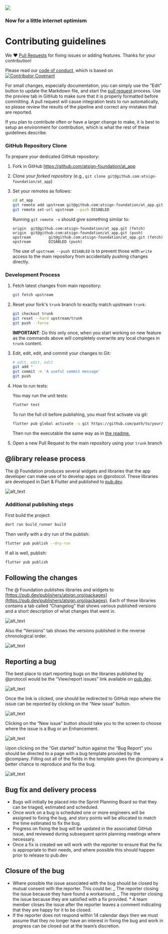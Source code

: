 <img src="https://atsign.dev/assets/img/@dev.png?sanitize=true">

### Now for a little internet optimism

# Contributing guidelines

We :heart: [Pull Requests](https://help.github.com/articles/about-pull-requests/)
for fixing issues or adding features. Thanks for your contribution!

Please read our [code of conduct](code_of_conduct.md), which is based on
[![Contributor Covenant](https://img.shields.io/badge/Contributor%20Covenant-2.0-4baaaa.svg)](code_of_conduct.md)

For small changes, especially documentation, you can simply use the "Edit" button
to update the Markdown file, and start the
[pull request](https://help.github.com/articles/about-pull-requests/) process.
Use the preview tab in GitHub to make sure that it is properly
formatted before committing.
A pull request will cause integration tests to run automatically, so please review
the results of the pipeline and correct any mistakes that are reported.

If you plan to contribute often or have a larger change to make, it is best to
setup an environment for contribution, which is what the rest of these guidelines
describe.

### GitHub Repository Clone

To prepare your dedicated GitHub repository:

1. Fork in GitHub https://github.com/atsign-foundation/at_app
2. Clone _your forked repository_ (e.g., `git clone git@github.com:atsign-foundation/at_app`)
3. Set your remotes as follows:

   ```sh
   cd at_app
   git remote add upstream git@github.com:atsign-foundation/at_app.git
   git remote set-url upstream --push DISABLED
   ```

   Running `git remote -v` should give something similar to:

   ```text
   origin  git@github.com:atsign-foundation/at_app.git (fetch)
   origin  git@github.com:atsign-foundation/at_app.git (push)
   upstream        git@github.com:atsign-foundation/at_app.git (fetch)
   upstream        DISABLED (push)
   ```

   The use of `upstream --push DISABLED` is to prevent those
   with `write` access to the main repository from accidentally pushing changes
   directly.

### Development Process

1. Fetch latest changes from main repository:

   ```sh
   git fetch upstream
   ```

1. Reset your fork's `trunk` branch to exactly match upstream `trunk`:

   ```sh
   git checkout trunk
   git reset --hard upstream/trunk
   git push --force
   ```

   **IMPORTANT**: Do this only once, when you start working on new feature as
   the commands above will completely overwrite any local changes in `trunk` content.

1. Edit, edit, edit, and commit your changes to Git:

   ```sh
   # edit, edit, edit
   git add *
   git commit -m 'A useful commit message'
   git push
   ```

1. How to run tests:

   You may run the unit tests:

   ```sh
   flutter test
   ```

   To run the full cli before publishing, you must first activate via git:

   ```sh
   flutter pub global activate -s git https://github.com/path/to/your/fork
   ```

   Then run the executable the same way as in [the readme.](README.md)

1. Open a new Pull Request to the main repository using your `trunk` branch

## @‎library release process

The @ Foundation produces several widgets and libraries that the app developer
can make use of to develop apps on @‎protocol. These libraries are developed in
Dart & Flutter and published to [pub.dev](https://pub.dev/publishers/atsign.org/packages).

![alt_text](images/image1.png 'Version flow')

### Additional publishing steps

First build the project:

```sh
dart run build_runner build
```

Then verify with a dry run of the publish:

```sh
flutter pub publish --dry-run
```

If all is well, publish:

```sh
flutter pub publish
```

## Following the changes

The @ Foundation publishes libraries and widgets to
[https://pub.dev/publishers/atsign.org/packages](https://pub.dev/publishers/atsign.org/packages).
Each of these libraries contains a tab called “Changelog” that shows various
published versions and a short description of what changes that went in.

![alt_text](images/image2.png 'Changelog screenshot')

Also the “Versions” tab shows the versions published in the reverse
chronological order.

![alt_text](images/image3.png 'Versions screenshot')

## Reporting a bug

The best place to start reporting bugs on the libraries published by
@‎protocol would be the “View/report issues” link available on
[pub.dev](https://pub.dev/publishers/atsign.org/packages).

![alt_text](images/image4.png 'View/report issues highlight')

Once the link is clicked, one should be redirected to GitHub repo where the
issue can be reported by clicking on the “New issue” button.

![alt_text](images/image5.png 'Issues list')

Clicking on the “New issue” button should take you to the screen to choose
where the issue is a Bug or an Enhancement.

![alt_text](images/image6.png 'Choose Bug report')

Upon clicking on the “Get started” button against the “Bug Report” you should
be directed to a page with a bug template provided by the @company. Filling
out all of the fields in the template gives the @company a better chance to
reproduce and fix the bug.

![alt_text](images/image7.png 'Filling a Bug report')

## Bug fix and delivery process

- Bugs will initially be placed into the Sprint Planning Board so that they
  can be triaged, estimated and scheduled.
- Once work on a bug is scheduled one or more engineers will be assigned to
  fixing the bug, and story points will be allocated to match the time estimated
  to fix the bug.
- Progress on fixing the bug will be updated in the associated GitHub issue,
  and reviewed during subsequent sprint planning meetings where necessary.
- Once a fix is created we will work with the reporter to ensure that the fix
  is appropriate to their needs, and where possible this should happen prior to
  release to pub.dev

## Closure of the bug

- Where possible the issue associated with the bug should be closed by mutual
  consent with the reporter. This could be:
  _ The reporter closing the issue because they have found a workaround.
  _ The reporter closing the issue because they are satisfied with a fix
  provided. \* A team member closes the issue after the reporter leaves a comment
  indicating that they are happy for it to be closed.
- If the reporter does not respond within 14 calendar days then we must assume
  that they no longer have an interest in fixing the bug and work in progress can
  be closed out at the team’s discretion.
